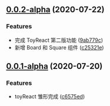 ## [0.0.2-alpha](https://github.com/LazyDuke/ToyReact/compare/v0.0.1-alpha...v0.0.2-alpha) (2020-07-22)


### Features

* 完成 ToyReact 第二版功能 ([9ab779c](https://github.com/LazyDuke/ToyReact/commit/9ab779c7041817a2dcf79e699433e31aa253ae62))
* 新增 Board 和 Square 组件 ([c25321e](https://github.com/LazyDuke/ToyReact/commit/c25321e23daa04b487b1eee322f2330326dfe847))



## [0.0.1-alpha](https://github.com/LazyDuke/ToyReact/compare/c6575ed6b6aafc5a18c1edf6f34dfaac535df978...v0.0.1-alpha) (2020-07-20)


### Features

* toyReact 雏形完成 ([c6575ed](https://github.com/LazyDuke/ToyReact/commit/c6575ed6b6aafc5a18c1edf6f34dfaac535df978))



